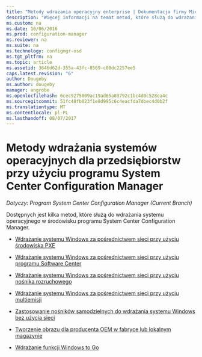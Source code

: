 ```yaml
---
title: "Metody wdrażania operacyjny enterprise | Dokumentacja firmy Microsoft"
description: "Więcej informacji na temat metod, które służą do wdrażania systemów operacyjnych dla przedsiębiorstw w środowisku programu System Center Configuration Manager."
ms.custom: na
ms.date: 10/06/2016
ms.prod: configuration-manager
ms.reviewer: na
ms.suite: na
ms.technology: configmgr-osd
ms.tgt_pltfrm: na
ms.topic: article
ms.assetid: 3646d62d-355a-43fc-8569-c08dc2257ee5
caps.latest.revision: "6"
author: Dougeby
ms.author: dougeby
manager: angrobe
ms.openlocfilehash: 6cec9275009ac19ad65a03792c1bc4d0c528ea4c
ms.sourcegitcommit: 51fc48fb023f1e8d995c6c4eacfda7dbec4d0b2f
ms.translationtype: MT
ms.contentlocale: pl-PL
ms.lasthandoff: 08/07/2017
---
```

# <a name="methods-to-deploy-enterprise-operating-systems-using-system-center-configuration-manager"></a>Metody wdrażania systemów operacyjnych dla przedsiębiorstw przy użyciu programu System Center Configuration Manager

*Dotyczy: Program System Center Configuration Manager (Current Branch)*

Dostępnych jest kilka metod, które służą do wdrażania systemu operacyjnego w środowisku programu System Center Configuration Manager.

-   [Wdrażanie systemu Windows za pośrednictwem sieci przy użyciu środowiska PXE](use-pxe-to-deploy-windows-over-the-network.md)  

-   [Wdrażanie systemu Windows za pośrednictwem sieci przy użyciu programu Software Center](use-software-center-to-deploy-windows-over-the-network.md)  

-   [Wdrażanie systemu Windows za pośrednictwem sieci przy użyciu nośnika rozruchowego](use-bootable-media-to-deploy-windows-over-the-network.md)  

-   [Wdrażanie systemu Windows za pośrednictwem sieci przy użyciu multiemisji](use-multicast-to-deploy-windows-over-the-network.md)  

-   [Zastosowanie nośników samodzielnych do wdrażania systemu Windows bez użycia sieci](use-stand-alone-media-to-deploy-windows-without-using-the-network.md)  

-   [Tworzenie obrazu dla producenta OEM w fabryce lub lokalnym magazynie](create-an-image-for-an-oem-in-factory-or-a-local-depot.md)  

-   [Wdrażanie funkcji Windows to Go](deploy-windows-to-go.md)  
